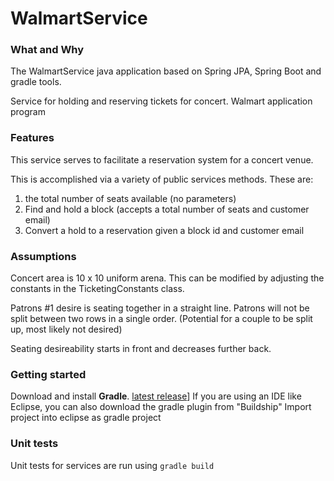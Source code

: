 # WalmartService

### What and Why

The WalmartService java application based on Spring JPA, Spring Boot and gradle tools.


Service for holding and reserving tickets for concert. Walmart application program


### Features
This service serves to facilitate a reservation system for a concert venue.

This is accomplished via a variety of public services methods. 
These are:
1. the total number of seats available (no parameters)
2. Find and hold a block (accepts a total number of seats and customer email) 
3. Convert a hold to a reservation given a block id and customer email


### Assumptions
Concert area is 10 x 10 uniform arena. This can be modified by adjusting the constants in the TicketingConstants class.

Patrons #1 desire is seating together in a straight line. Patrons will not be split between two rows in a single order. (Potential for a couple to be split up, most likely not desired)

Seating desireability starts in front and decreases further back.


### Getting started
Download and install **Gradle**. [latest release](http://gradle.org/gradle-download/)]
If you are using an IDE like Eclipse, you can also download the gradle plugin from "Buildship"
	Import project into eclipse as gradle project


### Unit tests
Unit tests for services are run using `gradle build`





